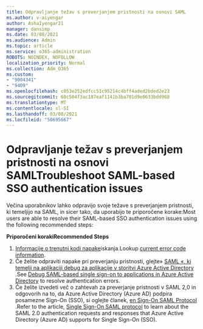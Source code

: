 ```yaml
---
title: Odpravljanje težav s preverjanjem pristnosti na osnovi SAML
ms.author: v-aiyengar
author: AshaIyengar21
manager: dansimp
ms.date: 03/08/2021
ms.audience: Admin
ms.topic: article
ms.service: o365-administration
ROBOTS: NOINDEX, NOFOLLOW
localization_priority: Normal
ms.collection: Adm_O365
ms.custom:
- "9004341"
- "9409"
ms.openlocfilehash: c053e252edfcc51c95214c4bff4aded2bded2e23
ms.sourcegitcommit: 60c504f3ac187eaf1141b3ba701d9e0633bdd968
ms.translationtype: MT
ms.contentlocale: sl-SI
ms.lasthandoff: 03/08/2021
ms.locfileid: "50695667"
---
```

# <a name="troubleshoot-saml-based-sso-authentication-issues"></a><span data-ttu-id="b92f8-102">Odpravljanje težav s preverjanjem pristnosti na osnovi SAML</span><span class="sxs-lookup"><span data-stu-id="b92f8-102">Troubleshoot SAML-based SSO authentication issues</span></span>

<span data-ttu-id="b92f8-103">Večina uporabnikov lahko odpravijo svoje težave s preverjanjem pristnosti, ki temeljijo na SAML, in sicer tako, da uporabijo te priporočene korake:</span><span class="sxs-lookup"><span data-stu-id="b92f8-103">Most users are able to resolve their SAML-based SSO authentication issues using the following recommended steps:</span></span>

<span data-ttu-id="b92f8-104">**Priporočeni koraki**</span><span class="sxs-lookup"><span data-stu-id="b92f8-104">**Recommended Steps**</span></span>
1. <span data-ttu-id="b92f8-105">[Informacije o trenutni kodi napake](https://docs.microsoft.com/azure/active-directory/develop/reference-aadsts-error-codes#lookup-current-error-code-information)iskanja.</span><span class="sxs-lookup"><span data-stu-id="b92f8-105">Lookup [current error code information](https://docs.microsoft.com/azure/active-directory/develop/reference-aadsts-error-codes#lookup-current-error-code-information).</span></span>
1. <span data-ttu-id="b92f8-106">Če želite odpraviti napake pri preverjanju pristnosti, glejte» [SAML «, ki temelji na aplikaciji debug za aplikacije v storitvi Azure Active Directory](https://docs.microsoft.com/azure/active-directory/manage-apps/debug-saml-sso-issues) .</span><span class="sxs-lookup"><span data-stu-id="b92f8-106">See [Debug SAML-based single sign-on to applications in Azure Active Directory](https://docs.microsoft.com/azure/active-directory/manage-apps/debug-saml-sso-issues) to resolve authentication errors.</span></span>
1. <span data-ttu-id="b92f8-107">Če želite izvedeti več o zahtevah za preverjanje pristnosti v SAML 2,0 in odgovorih na to, da Azure Active Directory (Azure AD) podpira posamezne Sign-On (SSO), si oglejte članek, [en Sign-On SAML Protocol](https://docs.microsoft.com/azure/active-directory/develop/single-sign-on-saml-protocol) .</span><span class="sxs-lookup"><span data-stu-id="b92f8-107">Refer to the article, [Single Sign-On SAML protocol](https://docs.microsoft.com/azure/active-directory/develop/single-sign-on-saml-protocol) to learn about the SAML 2.0 authentication requests and responses that Azure Active Directory (Azure AD) supports for Single Sign-On (SSO).</span></span>



